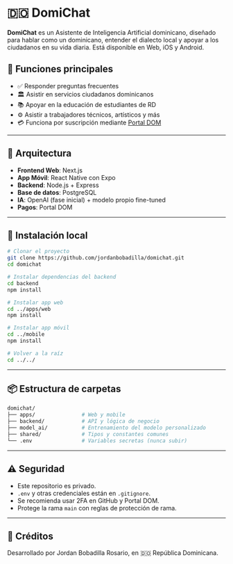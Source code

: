 # 🇩🇴 DomiChat

**DomiChat** es un Asistente de Inteligencia Artificial dominicano, diseñado para hablar como un dominicano, entender el dialecto local y apoyar a los ciudadanos en su vida diaria. Está disponible en Web, iOS y Android.

## 🎯 Funciones principales

- ✅ Responder preguntas frecuentes
- 🏛️ Asistir en servicios ciudadanos dominicanos
- 📚 Apoyar en la educación de estudiantes de RD
- ⚙️ Asistir a trabajadores técnicos, artísticos y más
- 💳 Funciona por suscripción mediante [Portal DOM](https://portaldom.do)

---

## 🧱 Arquitectura

- **Frontend Web**: Next.js
- **App Móvil**: React Native con Expo
- **Backend**: Node.js + Express
- **Base de datos**: PostgreSQL
- **IA**: OpenAI (fase inicial) + modelo propio fine-tuned
- **Pagos**: Portal DOM

---

## 🚀 Instalación local

```bash
# Clonar el proyecto
git clone https://github.com/jordanbobadilla/domichat.git
cd domichat

# Instalar dependencias del backend
cd backend
npm install

# Instalar app web
cd ../apps/web
npm install

# Instalar app móvil
cd ../mobile
npm install

# Volver a la raíz
cd ../../
```

---

## 📦 Estructura de carpetas

```bash
domichat/
├── apps/               # Web y mobile
├── backend/            # API y lógica de negocio
├── model_ai/           # Entrenamiento del modelo personalizado
├── shared/             # Tipos y constantes comunes
└── .env                # Variables secretas (nunca subir)
```

---

## ⚠️ Seguridad

- Este repositorio es privado.
- `.env` y otras credenciales están en `.gitignore`.
- Se recomienda usar 2FA en GitHub y Portal DOM.
- Protege la rama `main` con reglas de protección de rama.

---

## 📌 Créditos

Desarrollado por Jordan Bobadilla Rosario, en 🇩🇴 República Dominicana.
